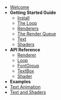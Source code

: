 - [Welcome](README.md)
- **Getting Started Guide**
  - [Install](installing.md)
  - [The Loop](loop.md)
  - [Renderers](renderers.md)
  - [The Render Queue](render-queue.md)
  - [Text](text.md)
  - [Shaders](shaders.md)
- **API Reference**
  - [Renderer](reference/renderer.md)
  - [Loop](reference/loop.md)
  - [FontGroup](reference/font-group.md)
  - [TextBox](reference/text-box.md)
  - [Shader](reference/shader.md)
- **Examples**
 - [Text Animation](ex2.md)
 - [Text and Shaders](ex1.md)
